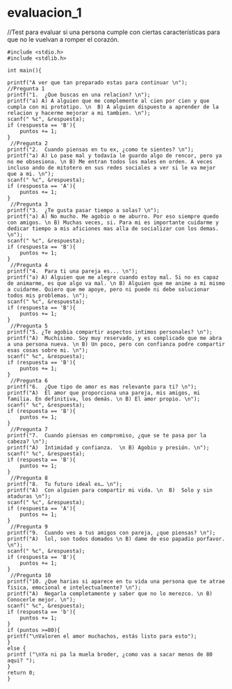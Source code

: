 # evaluacion_1
//Test para evaluar si una persona cumple con ciertas características para que no le vuelvan a romper el corazón.

    #include <stdio.h>
    #include <stdlib.h>

    int main(){

    printf("A ver que tan preparado estas para continuar \n");
    //Pregunta 1
    printf("1.	¿Que buscas en una relacion? \n");
    printf("a) A) A alguien que me complemente al cien por cien y que cumpla con mi prototipo. \n  B) A alguien dispuesto a aprender de la relacion y hacerme mejorar a mi tambien. \n");
    scanf(" %c", &respuesta);
    if (respuesta == 'B'){
        puntos += 1;
    }
     //Pregunta 2
    printf("2.	Cuando piensas en tu ex, ¿como te sientes? \n");
    printf("a) A) Lo pase mal y todavía le guardo algo de rencor, pero ya no me obsesiona. \n B) Me entran todos los males en orden. A veces incluso ando de mitotero en sus redes sociales a ver si le va mejor que a mi. \n");
    scanf(" %c", &respuesta);
    if (respuesta == 'A'){
        puntos += 1;
    }
     //Pregunta 3
    printf("3.	¿Te gusta pasar tiempo a solas? \n");
    printf("a) A) No mucho. Me agobio o me aburro. Por eso siempre quedo con amigos. \n B) Muchas veces, si. Para mi es importante cuidarme y dedicar tiempo a mis aficiones mas alla de socializar con los demas. \n");
    scanf(" %c", &respuesta);
    if (respuesta == 'B'){
        puntos += 1;
    }
     //Pregunta 4
    printf("4.	Para ti una pareja es... \n");
    printf("a) A) Alguien que me alegre cuando estoy mal. Si no es capaz de animarme, es que algo va mal. \n B)	Alguien que me anime a mi mismo a cuidarme. Quiero que me apoye, pero ni puede ni debe solucionar todos mis problemas. \n");
    scanf(" %c", &respuesta);
    if (respuesta == 'B'){
        puntos += 1;
    }
     //Pregunta 5
    printf("5. ¿Te agobia compartir aspectos intimos personales? \n");
    printf("A)	Muchisimo. Soy muy reservado, y es complicado que me abra a una persona nueva. \n B) Un poco, pero con confianza podre compartir esas cosas sobre mi. \n");
    scanf(" %c", &respuesta);
    if (respuesta == 'B'){
        puntos += 1;
    }
     //Pregunta 6
    printf("6.	¿Que tipo de amor es mas relevante para ti? \n");
    printf("A)	El amor que proporciona una pareja, mis amigos, mi familia. En definitiva, los demás. \n B)	El amor propio. \n");
    scanf(" %c", &respuesta);
    if (respuesta == 'B'){
        puntos += 1;
    }
     //Pregunta 7
    printf("7.	Cuando piensas en compromiso, ¿que se te pasa por la cabeza? \n");
    printf("A)  Intimidad y confianza.  \n B) Agobio y presión. \n");
    scanf(" %c", &respuesta);
    if (respuesta == 'B'){
        puntos += 1;
    }
     //Pregunta 8
    printf("8.	Tu futuro ideal es… \n");
    printf("A)	Con alguien para compartir mi vida. \n  B)	Solo y sin ataduras \n");
    scanf(" %c", &respuesta);
    if (respuesta == 'A'){
        puntos += 1;
    }
     //Pregunta 9
    printf("9.	Cuando ves a tus amigos con pareja, ¿que piensas? \n");
    printf("A)	lol, son todos domados \n B) dame de eso papadio porfavor. \n");
    scanf(" %c", &respuesta);
    if (respuesta == 'B'){
        puntos += 1;
    }
     //Pregunta 10
    printf("10.	¿Que harias si aparece en tu vida una persona que te atrae fisica, emocional e intelectualmente? \n");
    printf("A)	Negarla completamente y saber que no lo merezco. \n B)	Conocerle mejor. \n");
    scanf(" %c", &respuesta);
    if (respuesta == 'b'){
        puntos += 1;
    }
    if (puntos >=80){
    printf("\nValoren el amor muchachos, estás listo para esto");
    }
    else {
    printf ("\nYa ni pa la muela broder, ¿como vas a sacar menos de 80 aqui? ");
    }
    return 0;
    }
